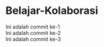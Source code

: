 # Belajar-Kolaborasi
Ini adalah commit ke-1<br>
Ini adalah commit ke-2<br>
Ini adalah commit ke-3<br>
